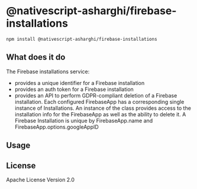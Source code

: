 # @nativescript-asharghi/firebase-installations

```cli
npm install @nativescript-asharghi/firebase-installations
```

## What does it do

The Firebase installations service:

- provides a unique identifier for a Firebase installation
- provides an auth token for a Firebase installation
- provides an API to perform GDPR-compliant deletion of a Firebase installation.
Each configured FirebaseApp has a corresponding single instance of Installations. An instance of the class provides access to the installation info for the FirebaseApp as well as the ability to delete it. A Firebase Installation is unique by FirebaseApp.name and FirebaseApp.options.googleAppID


## Usage



## License

Apache License Version 2.0
